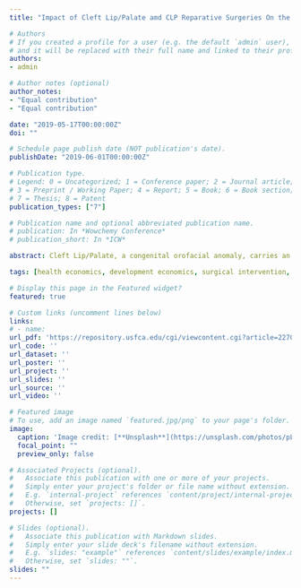 ```yaml
---
title: "Impact of Cleft Lip/Palate amd CLP Reparative Surgeries On the Social Integration of Adolescent Patients in India"

# Authors
# If you created a profile for a user (e.g. the default `admin` user), write the username (folder name) here 
# and it will be replaced with their full name and linked to their profile.
authors:
- admin

# Author notes (optional)
author_notes:
- "Equal contribution"
- "Equal contribution"

date: "2019-05-17T00:00:00Z"
doi: ""

# Schedule page publish date (NOT publication's date).
publishDate: "2019-06-01T00:00:00Z"

# Publication type.
# Legend: 0 = Uncategorized; 1 = Conference paper; 2 = Journal article;
# 3 = Preprint / Working Paper; 4 = Report; 5 = Book; 6 = Book section;
# 7 = Thesis; 8 = Patent
publication_types: ["7"]

# Publication name and optional abbreviated publication name.
# publication: In *Wowchemy Conference*
# publication_short: In *ICW*

abstract: Cleft Lip/Palate, a congenital orofacial anomaly, carries an incidence rate of approximately 1 in every 1000 births. In addition to the stigma associated with the condition, the varying levels of cleft severity might result in lower life outcomes which could include lower cognitive ability, physical and psychological well-being, social and behavioral outcomes of adolescents. This paper focuses on the social integration element of life outcomes, which is composed of the social inclusion and prosocial behavior of the adolescent. Despite the affordability of restorative surgeries, patients in rural areas of Low and Middle-Income Countries (LMICs) such as India face accessibility and affordability constraints. Nevertheless, efforts by NGOs in providing free CLP restorative surgeries exist in LMICs. The literature on the impact of CLP and its correction through surgeries lacks causally identified evaluations, which this study provides. In this paper, using a difference in differences method with household fixed effects, we estimate the impact of CLP and receiving CLP reparative surgeries on the social Integration of adolescents in India. Our results indicate that the average level of cleft severity carries a statistically significant negative impact on social integration of patients. The estimate is mainly driven by the negative effect of  CLP on the social inclusion. Utilizing a Directed Acyclical Graph framework, we find that speech impediment mediates the relationship between CLP and social inclusion, while CLP indirectly affects prosocial behavior through its relationship with social inclusion. 

tags: [health economics, development economics, surgical intervention, Cleft Lip/Palate, India]

# Display this page in the Featured widget?
featured: true

# Custom links (uncomment lines below)
links:
# - name: 
url_pdf: 'https://repository.usfca.edu/cgi/viewcontent.cgi?article=2270&context=thes'
url_code: ''
url_dataset: ''
url_poster: ''
url_project: ''
url_slides: ''
url_source: ''
url_video: ''

# Featured image
# To use, add an image named `featured.jpg/png` to your page's folder. 
image:
  caption: 'Image credit: [**Unsplash**](https://unsplash.com/photos/pLCdAaMFLTE)'
  focal_point: ""
  preview_only: false

# Associated Projects (optional).
#   Associate this publication with one or more of your projects.
#   Simply enter your project's folder or file name without extension.
#   E.g. `internal-project` references `content/project/internal-project/index.md`.
#   Otherwise, set `projects: []`.
projects: []

# Slides (optional).
#   Associate this publication with Markdown slides.
#   Simply enter your slide deck's filename without extension.
#   E.g. `slides: "example"` references `content/slides/example/index.md`.
#   Otherwise, set `slides: ""`.
slides: ""
---
```

